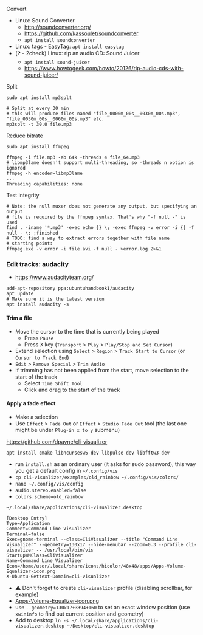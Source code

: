 Convert
* Linux: Sound Converter
    * http://soundconverter.org/
    * https://github.com/kassoulet/soundconverter
    * `apt install soundconverter`
* Linux: tags - EasyTag: `apt install easytag`
* (:question: - 2check) Linux: rip an audio CD: Sound Juicer
    * `apt install sound-juicer`
    * https://www.howtogeek.com/howto/20126/rip-audio-cds-with-sound-juicer/
    
Split
```shell
sudo apt install mp3splt

# Split at every 30 min
# this will produce files named "file_0000m_00s__0030m_00s.mp3", "file_0030m_00s__0060m_00s.mp3" etc.
mp3splt -t 30.0 file.mp3
```

Reduce bitrate
```shell
sudo apt install ffmpeg

ffmpeg -i file.mp3 -ab 64k -threads 4 file_64.mp3
# libmp3lame doesn't support multi-threading, so -threads n option is ignored
ffmpeg -h encoder=libmp3lame
...
Threading capabilities: none
```

Test integrity
```shell
# Note: the null muxer does not generate any output, but specifying an output
# file is required by the ffmpeg syntax. That's why "-f null -" is used
find . -iname '*.mp3' -exec echo {} \; -exec ffmpeg -v error -i {} -f null - \; ;finished
# TODO: find a way to extract errors together with file name
# starting point:
ffmpeg.exe -v error -i file.avi -f null - >error.log 2>&1
```

### Edit tracks: audacity
* https://www.audacityteam.org/
```shell
add-apt-repository ppa:ubuntuhandbook1/audacity
apt update
# Make sure it is the latest version
apt install audacity -s
```

#### Trim a file
* Move the cursor to the time that is currently being played
    * Press `Pause`
    * Press <kbd>X</kbd> key (`Transport` > `Play` > `Play/Stop and Set Cursor`)
* Extend selection using `Select` > `Region` > `Track Start to Cursor` (or `Cursor to Track End`)
* `Edit` > `Remove Special` > `Trim Audio`
* If trimming has not been applied from the start, move selection to the start of the track
    * Select `Time Shift Tool`
    * Click and drag to the start of the track
    
#### Apply a fade effect
* Make a selection
* Use `Effect` > `Fade Out` or `Effect` > `Studio Fade Out` tool (the last one might be under `Plug-in x to y` submenu)

https://github.com/dpayne/cli-visualizer
```shell
apt install cmake libncursesw5-dev libpulse-dev libfftw3-dev
```
* run `install.sh` as an ordinary user (it asks for sudo password), this way you get a default config in `~/.config/vis`
* `cp cli-visualizer/examples/old_rainbow ~/.config/vis/colors/`
* `nano ~/.config/vis/config`
* `audio.stereo.enabled=false`
* `colors.scheme=old_rainbow`

`~/.local/share/applications/cli-visualizer.desktop`
```
[Desktop Entry]
Type=Application
Comment=Command Line Visualizer
Terminal=false
Exec=gnome-terminal --class=CliVisualizer --title "Command Line Visualizer" --geometry=130x17 --hide-menubar --zoom=0.3 --profile cli-visualizer -- /usr/local/bin/vis
StartupWMClass=CliVisualizer
Name=Command Line Visualizer
Icon=/home/user/.local/share/icons/hicolor/48x48/apps/Apps-Volume-Equalizer-icon.png
X-Ubuntu-Gettext-Domain=cli-visualizer
```
* :warning: Don't forget to create `cli-visualizer` profile (disabling scrollbar, for example)
* [Apps-Volume-Equalizer-icon.png](./files/icons/Apps-Volume-Equalizer/Apps-Volume-Equalizer-icon.png)
* use `--geometry=130x17+3394+160` to set an exact window position (use `xwininfo` to find out current position and geometry)
* Add to desktop `ln -s ~/.local/share/applications/cli-visualizer.desktop ~/Desktop/cli-visualizer.desktop`
